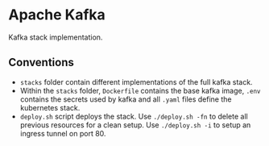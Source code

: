 # Apache Kafka
Kafka stack implementation.

## Conventions
- `stacks` folder contain different implementations of the full kafka stack.
- Within the `stacks` folder, `Dockerfile` contains the base kafka image, `.env` contains the secrets used by kafka and all `.yaml` files define the kubernetes stack.
- `deploy.sh` script deploys the stack. Use `./deploy.sh -fn` to delete all previous resources for a clean setup. Use `./deploy.sh -i` to setup an ingress tunnel on port 80.
